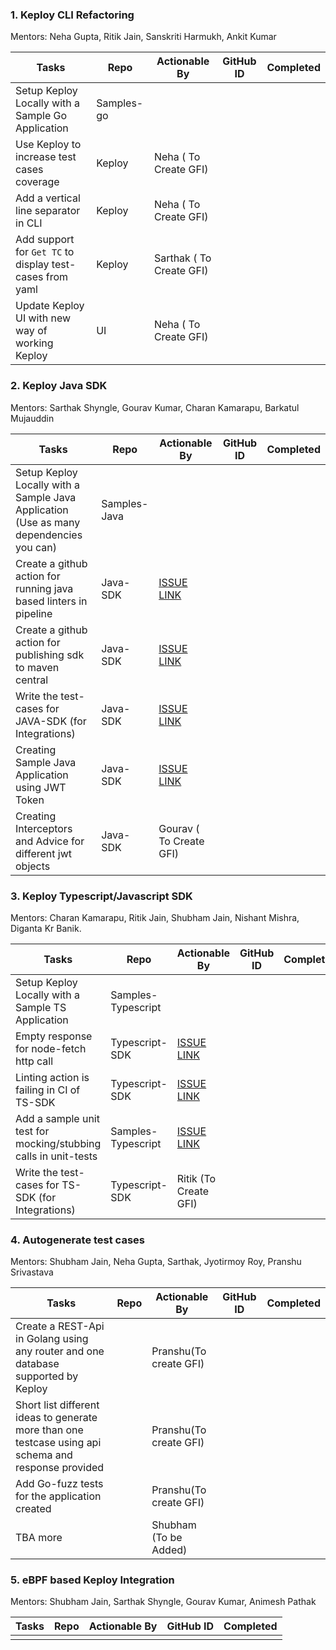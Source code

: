 ### 1. Keploy CLI Refactoring

Mentors: Neha Gupta, Ritik Jain, Sanskriti Harmukh, Ankit Kumar

| Tasks | Repo | Actionable By | GitHub ID | Completed | 
|-------|-----------|-----------|-----------|-----------|
|  Setup Keploy Locally with a Sample Go Application      |      Samples-go     |           |           |           |
|  Use Keploy to increase test cases coverage      |  Keploy         |      Neha ( To Create GFI)     |           |           |
|  Add a vertical line separator in CLI   |       Keploy    |      Neha ( To Create GFI)    |           |           |
|  Add support for `Get TC` to display test-cases from yaml   |    Keploy     |    Sarthak ( To Create GFI)     |           |           |
|  Update Keploy UI with new way of working Keploy    |    UI     |    Neha ( To Create GFI)    |           |           |

### 2. Keploy Java SDK

Mentors: Sarthak Shyngle, Gourav Kumar, Charan Kamarapu, Barkatul Mujauddin

| Tasks | Repo | Actionable By | GitHub ID | Completed | 
|-------|-----------|-----------|-----------|-----------|
|  Setup Keploy Locally with a Sample Java Application (Use as many dependencies you can)    |    Samples-Java       |           |           |
|  Create a github action for running java based linters in pipeline     |    Java-SDK       |   [ISSUE LINK](https://github.com/keploy/java-sdk/issues/129)        |           |
|  Create a github action for publishing sdk to maven central    |    Java-SDK         |     [ISSUE LINK](https://github.com/keploy/java-sdk/issues/127)       |           |
|  Write the test-cases for JAVA-SDK (for Integrations)     |    Java-SDK     |    [ISSUE LINK](https://github.com/keploy/java-sdk/issues/131)   |           |           |
| Creating Sample Java Application using JWT Token         |   Java-SDK   |     [ISSUE LINK](https://github.com/keploy/samples-java/issues/34)      |           |
| Creating Interceptors and Advice for different jwt objects   |   Java-SDK   |    Gourav ( To Create GFI)       |           |           |


### 3. Keploy Typescript/Javascript SDK

Mentors: Charan Kamarapu, Ritik Jain, Shubham Jain, Nishant Mishra, Diganta Kr Banik.

| Tasks | Repo | Actionable By | GitHub ID | Completed | 
|-------|-----------|-----------|-----------|-----------|
| Setup Keploy Locally with a Sample TS Application   |    Samples-Typescript       |           |           |
| Empty response for node-fetch http call     |    Typescript-SDK       |     [ISSUE LINK](https://github.com/keploy/typescript-sdk/issues/49)        |           |           |
| Linting action is failing in CI of TS-SDK       |    Typescript-SDK       |       [ISSUE LINK](https://github.com/keploy/typescript-sdk/issues/50)     |           |           |
| Add a sample unit test for mocking/stubbing calls in unit-tests      |     Samples-Typescript      |      [ISSUE LINK](https://github.com/keploy/samples-typescript/issues/10)     |           |           |
| Write the test-cases for TS-SDK (for Integrations)       |     Typescript-SDK      |      Ritik (To Create GFI)    |           |           |

### 4. Autogenerate test cases

Mentors: Shubham Jain, Neha Gupta, Sarthak, Jyotirmoy Roy, Pranshu Srivastava

| Tasks | Repo | Actionable By | GitHub ID | Completed | 
|-------|-----------|-----------|-----------|-----------|
| Create a REST-Api in Golang using any router and one database supported by Keploy                 |           |     Pranshu(To create GFI)      |           |           |
| Short list different ideas to generate more than one testcase using api schema and response provided |           |       Pranshu(To create GFI)    |           |           |
| Add Go-fuzz tests for the application created                                               |           |      Pranshu(To create GFI)     |           |           |
|     TBA more      |           |     Shubham (To be Added)      |           |           |

### 5. eBPF based Keploy Integration

Mentors: Shubham Jain, Sarthak Shyngle, Gourav Kumar, Animesh Pathak

| Tasks | Repo | Actionable By | GitHub ID | Completed | 
|-------|-----------|-----------|-----------|-----------|
|       |           |           |           |           |

